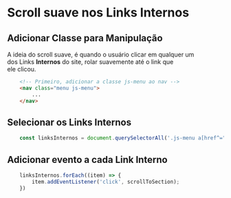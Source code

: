 # Scroll suave nos Links Internos

## Adicionar Classe para Manipulação

A ideia do scroll suave, é quando o usuário clicar em qualquer um <br>
dos Links **Internos** do site, rolar suavemente até o link que <br>
ele clicou.

```html
    <!-- Primeiro, adicionar a classe js-menu ao nav -->
    <nav class="menu js-menu">
        ...
    </nav>
```

## Selecionar os Links Internos

```js
    const linksInternos = document.querySelectorAll('.js-menu a[href^="#"]');
```

## Adicionar evento a cada Link Interno

```js
    linksInternos.forEach((item) => {
        item.addEventListener('click', scrollToSection);
    })
```